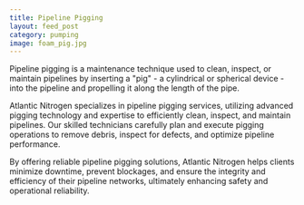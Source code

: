 ```yaml
---
title: Pipeline Pigging
layout: feed_post
category: pumping
image: foam_pig.jpg
---
```


Pipeline pigging is a maintenance technique used to clean, inspect, or maintain pipelines by inserting a "pig" - a cylindrical or spherical device - into the pipeline and propelling it along the length of the pipe.

Atlantic Nitrogen specializes in pipeline pigging services, utilizing advanced pigging technology and expertise to efficiently clean, inspect, and maintain pipelines. Our skilled technicians carefully plan and execute pigging operations to remove debris, inspect for defects, and optimize pipeline performance.

By offering reliable pipeline pigging solutions, Atlantic Nitrogen helps clients minimize downtime, prevent blockages, and ensure the integrity and efficiency of their pipeline networks, ultimately enhancing safety and operational reliability.
